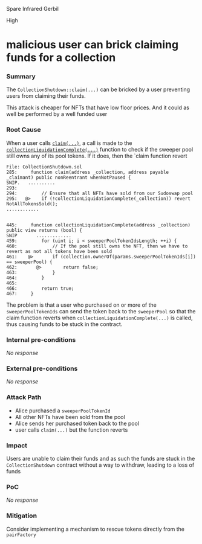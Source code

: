 Spare Infrared Gerbil

High

# malicious user can brick claiming funds for a collection

### Summary

The `CollectionShutdown::claim(...)` can be bricked by a user preventing users from claiming their funds.

This attack is cheaper for NFTs that have low floor prices. And it could as well be performed by a well funded user

### Root Cause

When a user calls [`claim(...)`](https://github.com/sherlock-audit/2024-08-flayer/blob/main/flayer/src/contracts/utils/CollectionShutdown.sol#L285-L295), a call is made to the [`collectionLiquidationComplete(...)`](https://github.com/sherlock-audit/2024-08-flayer/blob/main/flayer/src/contracts/utils/CollectionShutdown.sol#L459-L464) function to check if the sweeper pool still owns any of its pool tokens. If it does, then the `claim function revert


```solidity
File: CollectionShutdown.sol
285:     function claim(address _collection, address payable _claimant) public nonReentrant whenNotPaused {
SNIP.   ..........
293: 
294:         // Ensure that all NFTs have sold from our Sudoswap pool
295:   @>    if (!collectionLiquidationComplete(_collection)) revert NotAllTokensSold();
............


445:     function collectionLiquidationComplete(address _collection) public view returns (bool) {
SNIP       .............
459:         for (uint i; i < sweeperPoolTokenIdsLength; ++i) {
460:             // If the pool still owns the NFT, then we have to revert as not all tokens have been sold
461:    @>       if (collection.ownerOf(params.sweeperPoolTokenIds[i]) == sweeperPool) {
462:       @>        return false;
463:             }
464:         }
465: 
466:         return true;
467:     }

```

The problem is that a user who purchased  on or more of the `sweeperPoolTokenIds` can send the token back to the `sweeperPool` so that the claim function reverts when `collectionLiquidationComplete(...)` is called, thus causing funds to be stuck in the contract.

### Internal pre-conditions

_No response_

### External pre-conditions

_No response_

### Attack Path

- Alice purchased a `sweeperPoolTokenId`
- All other NFTs have been sold from the pool
- Alice sends her purchased token back to the pool
- user calls `claim(...)` but the function reverts

### Impact

Users are unable to claim their funds and as such the funds are stuck in the `CollectionShutdown` contract without a way to withdraw, leading to a loss of funds

### PoC

_No response_

### Mitigation

Consider implementing a mechanism to rescue tokens directly from the `pairFactory`